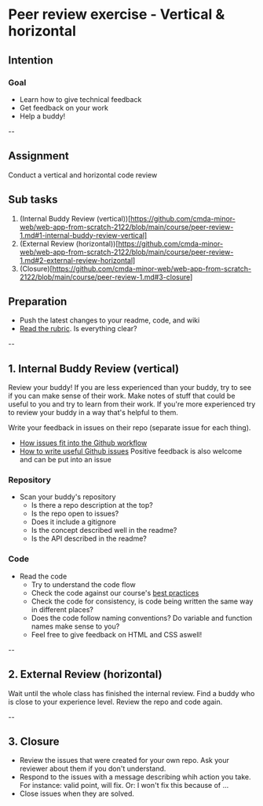 # Peer review exercise - Vertical & horizontal

## Intention

### Goal
- Learn how to give technical feedback
- Get feedback on your work
- Help a buddy!

-- 
## Assignment

Conduct a vertical and horizontal code review

## Sub tasks

1. (Internal Buddy Review (vertical))[https://github.com/cmda-minor-web/web-app-from-scratch-2122/blob/main/course/peer-review-1.md#1-internal-buddy-review-vertical]
2. (External Review (horizontal))[https://github.com/cmda-minor-web/web-app-from-scratch-2122/blob/main/course/peer-review-1.md#2-external-review-horizontal]
3. (Closure)[https://github.com/cmda-minor-web/web-app-from-scratch-2122/blob/main/course/peer-review-1.md#3-closure]

## Preparation

- Push the latest changes to your readme, code, and wiki
- [Read the rubric](https://github.com/cmda-minor-web/web-app-from-scratch-2122#rubric). Is everything clear?



-- 

## 1. Internal Buddy Review (vertical)

Review your buddy! If you are less experienced than your buddy, try to see if you can make sense of their work. Make notes of stuff that could be useful to you and try to learn from their work.
If you're more experienced try to review your buddy in a way that's helpful to them.

Write your feedback in issues on their repo (separate issue for each thing). 
- [How issues fit into the Github workflow](https://guides.github.com/features/issues/)
- [How to write useful Github issues](https://upthemes.com/blog/2014/02/writing-useful-github-issues/)
Positive feedback is also welcome and can be put into an issue

### Repository

- Scan your buddy's repository
    + Is there a repo description at the top?
    + Is the repo open to issues?
    + Does it include a gitignore
    + Is the concept described well in the readme?
    + Is the API described in the readme?

### Code

- Read the code
    + Try to understand the code flow
    + Check the code against our course's [best practices](https://github.com/cmda-minor-web/best-practices/blob/master/web-app-from-scratch.md)
    + Check the code for consistency, is code being written the same way in different places?
    + Does the code follow naming conventions? Do variable and function names make sense to you?
    + Feel free to give feedback on HTML and CSS aswell!

-- 

## 2. External Review (horizontal)

Wait until the whole class has finished the internal review.
Find a buddy who is close to your experience level. Review the repo and code again.

--

## 3. Closure

- Review the issues that were created for your own repo. Ask your reviewer about them if you don't understand.
- Respond to the issues with a message describing whih action you take. For instance: valid point, will fix. Or: I won't fix this because of ...
- Close issues when they are solved.


